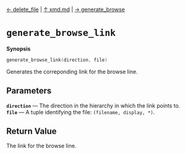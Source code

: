 [&#8592; delete_file](xmd--delete_file.md) | [&#8593; xmd.md](xmd.md) | [&#8594; generate_browse](xmd--generate_browse.md)
# `generate_browse_link`
**Synopsis**

```cpp
generate_browse_link(direction, file)
```

Generates the correponding link for the browse line.

## Parameters
**`direction`** &#8213; The direction in the hierarchy in which the link points to.  
**`file`** &#8213; A tuple identifying the file: `(filename, display, *)`.  
## Return Value

The link for the browse line.


